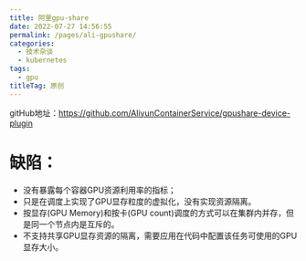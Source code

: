 ```yaml
---
title: 阿里gpu-share
date: 2022-07-27 14:56:55
permalink: /pages/ali-gpushare/
categories:
  - 技术杂谈
  - kubernetes
tags:
  - gpu
titleTag: 原创
---
```


gitHub地址：https://github.com/AliyunContainerService/gpushare-device-plugin


# 缺陷：
* 没有暴露每个容器GPU资源利用率的指标；
* 只是在调度上实现了GPU显存粒度的虚拟化，没有实现资源隔离。
* 按显存(GPU Memory)和按卡(GPU count)调度的方式可以在集群内并存，但是同一个节点内是互斥的。
* 不支持共享GPU显存资源的隔离，需要应用在代码中配置该任务可使用的GPU显存大小。

